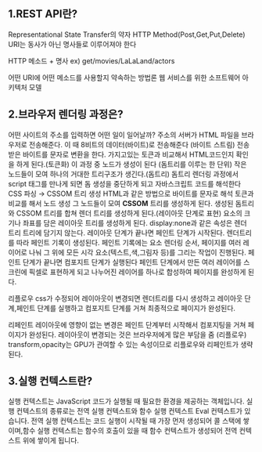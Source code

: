 ## 1.REST API란? ##
Representational State Transfer의 약자
HTTP Method(Post,Get,Put,Delete)
URI는 동사가 아닌 명사들로 이루어져야 한다

HTTP 메소드 + 명사
ex) get/movies/LaLaLand/actors

어떤 URI에 어떤 메소드를 사용할지 약속하는 방법론
웹 서비스를 위한 소프트웨어 아키텍처 모델

## 2.브라우저 렌더링 과정은? ## 

어떤 사이트의 주소를 입력하면 어떤 일이 일어날까?
주소의 서버가 HTML 파일을 브라우저로 전송해준다.
이 때 8비트의 데이터(바이트)로 전송해준다 (바이트 스트림)
전송받은 바이트를 문자로 변환을 한다.
가지고있는 토큰과 비교해서 HTML코드인지 확인을 하게 된다.(토큰화)
이 과정 중 노드가 생성이 된다 (돔트리를 이루는 한 단위)
작은 노드들이 모여 하나의 거대한 트리구조가 생긴다.(돔트리)
돔트리 렌더링 과정에서 script 태그를 만나게 되면 돔 생성을 중단하게 되고 자바스크립트 코드를 해석한다
CSS 파싱 → CSSOM 트리 생성
HTML과 같은 방법으로 바이트를 문자로 해석 토큰과 비교를 해서 노드 생성 그 노드들이 모여 **CSSOM** 트리를 생성하게 된다.
생성된 돔트리와 CSSOM 트리를 합쳐 렌더 트리를 생성하게 된다.(레이아웃 단계로 표현)
요소의 크기나 좌표를 담은 레이아웃 트리를 생성하게 된다.
display:none과 같은 속성은 렌더 트리 트리에 담기지 않는다.
레이아웃 단계가 끝나면 페인트 단계가 시작된다.
렌더트리를 따라 페인트 기록이 생성된다.
페인트 기록에는 요소 렌더링 순서, 페이지를 여러 레이어로 나눠 그 위에 모든 시각 요소(텍스트,색,그림자 등)를 그리는 작업이 진행된다.
페인트 단계가 끝나면 컴포지트 단계가 실행된다
페인트 단계에서 만든 여러 레이어를 스크린에 픽셀로 표현하게 되고 나누어진 레이어를 하나로 합성하여 페이지를 완성하게 된다.

리플로우
css가 수정되어 레이아웃이 변경되면 렌더트리를 다시 생성하고 레이아웃 단계,페인트 단계를 실행하고 컴포지트 단계를 거쳐 최종적으로 페이지가 완성된다.

리페인트
레이아웃에 영향이 없는 변경은 페인트 단계부터 시작해서 컴포지팅을 거쳐 페이지가 완성된다.
레이아웃이 변경되는 것은 브라우저에게 많은 부담을 줌 (리플로우)
transform,opacity는 GPU가 관여할 수 있는 속성이므로 리플로우와 리페인트가 생략된다.

## 3.실행 컨텍스트란? ##
실행 컨텍스트는 JavaScript 코드가 실행될 때 필요한 환경을 제공하는 객체입니다.
실행 컨텍스트의 종류로는 전역 실행 컨텍스트와 함수 실행 컨텍스트 Eval 컨텍스트가 있습니다.
전역 실행 컨텍스트는 코드 실행이 시작될 때 가장 먼저 생성되어 콜 스택에 쌓이며,함수 실행 컨텍스트는 함수의 호출이 있을 때 함수 컨텍스트가 생성되어 전역 컨텍스트 위에 쌓이게 됩니다.
